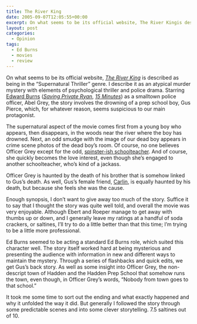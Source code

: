 ```yaml
---
title: The River King
date: 2005-09-07T12:05:55+00:00
excerpt: On what seems to be its official website, The River Kingis described as being in the "Supernatural Thriller" genre. I
layout: post
categories:
  - Opinion
tags:
  - Ed Burns
  - movies
  - review
---
```

On what seems to be its official website, [<span style="font-style: italic;">The River King</span>](http://www.imdb.com/title/tt0386751/) is described as being in the &#8220;Supernatural Thriller&#8221; genre. I describe it as an atypical murder mystery with elements of psychological thriller and police drama. Starring [Edward Burns](http://www.imdb.com/name/nm0122653/) ([<span style="font-style: italic;">Saving Private Ryan</span>](http://www.imdb.com/title/tt0120815/), [<span style="font-style: italic;">15 Minutes</span>](http://www.imdb.com/title/tt0179626/)) as a smalltown police officer, Abel Grey, the story involves the drowning of a prep school boy, Gus Pierce, which, for whatever reason, seems suspicious to our main protagonist.

The supernatural aspect of the movie comes first from a young boy who appears, then disappears, in the woods near the river where the boy has drowned. Next, an odd smudge with the image of our dead boy appears in crime scene photos of the dead boy&#8217;s room. Of course, no one believes Officer Grey except for the odd, [spinster-ish schoolteacher](http://www.imdb.com/name/nm0000383/). And of course, she quickly becomes the love interest, even though she&#8217;s engaged to another schoolteacher, who&#8217;s kind of a jackass.

Officer Grey is haunted by the death of his brother that is somehow linked to Gus&#8217;s death. As well, Gus&#8217;s female friend, [Carlin](http://www.imdb.com/name/nm0498956/), is equally haunted by his death, but because she feels she was the cause.

Enough synopsis, I don&#8217;t want to give away too much of the story. Suffice it to say that I thought the story was quite well told, and overall the movie was very enjoyable. Although Ebert and Roeper manage to get away with thumbs up or down, and I generally leave my ratings at a handful of soda crackers, or saltines, I&#8217;ll try to do a little better than that this time; I&#8217;m trying to be a little more professional.

Ed Burns seemed to be acting a standard Ed Burns role, which suited this character well. The story itself worked hard at being mysterious and presenting the audience with information in new and different ways to maintain the mystery. Through a series of flashbacks and quick edits, we get Gus&#8217;s back story. As well as some insight into Officer Grey, the non-descript town of Hadden and the Hadden Prep School that somehow runs the town, even though, in Officer Grey&#8217;s words, &#8220;Nobody from town goes to that school.&#8221;

It took me some time to sort out the ending and what exactly happened and why it unfolded the way it did. But generally I followed the story through some predictable scenes and into some clever storytelling. 7.5 saltines out of 10.